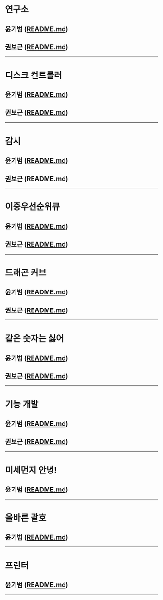 # 연구소
## 윤기범 ([README.md](src/연구소_윤기범.md))
## 권보근 ([README.md](src/연구소_권보근.md))
<hr>

# 디스크 컨트롤러
## 윤기범 ([README.md](src/디스크컨트롤러_윤기범.md))
## 권보근 ([README.md](src/디스크컨트롤러_권보근.md))
<hr>

# 감시
## 윤기범 ([README.md](src/감시_윤기범.md))
## 권보근 ([README.md](src/감시_권보근.md))
<hr>

# 이중우선순위큐
## 윤기범 ([README.md](src/이중우선순위큐_윤기범.md))
## 권보근 ([README.md](src/이중우선순위큐_권보근.md))
<hr>

# 드래곤 커브
## 윤기범 ([README.md](src/드래곤커브_윤기범.md))
## 권보근 ([README.md](src/드래곤커브_권보근.md))
<hr>

# 같은 숫자는 싫어
## 윤기범 ([README.md](src/같은숫자는싫어_윤기범.md))
## 권보근 ([README.md](src/같은숫자는싫어_권보근.md))
<hr>

# 기능 개발
## 윤기범 ([README.md](src/기능개발_.md))
## 권보근 ([README.md](src/기능개발_권보근.md))
<hr>

# 미세먼지 안녕!
## 윤기범 ([README.md](src/미세먼지안녕_.md))
<hr>

# 올바른 괄호
## 윤기범 ([README.md](src/올바른괄호_.md))
<hr>

# 프린터
## 윤기범 ([README.md](src/프린터_.md))
<hr>

